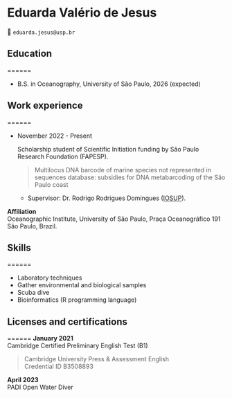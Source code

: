 # Eduarda Valério de Jesus 
📧 `eduarda.jesus@usp.br`


## Education
======
* B.S. in Oceanography, University of São Paulo, 2026 (expected)

## Work experience
======
* November 2022 - Present
  
  Scholarship student of Scientific Initiation funding by São Paulo Research Foundation (FAPESP).
  > Multilocus DNA barcode of marine species not represented in sequences database: subsidies for DNA metabarcoding of the São Paulo coast
  * Supervisor: Dr. Rodrigo Rodrigues Domingues ([IOSUP](https://www.io.usp.br/index.php/perfil/userprofile/rrdomingues)).
    
 __Affiliation__ <br>Oceanographic Institute, University of São Paulo, Praça Oceanográfico 191 São Paulo, Brazil. 
  
## Skills
======
* Laboratory techniques
* Gather environmental and biological samples
* Scuba dive
* Bioinformatics (R programming language)
 
## Licenses and certifications
======
**January 2021** <br>Cambridge Certified Preliminary English Test (B1)
> Cambridge University Press & Assessment English <br>Credential ID B3508893

**April 2023** <br>PADI Open Water Diver 
